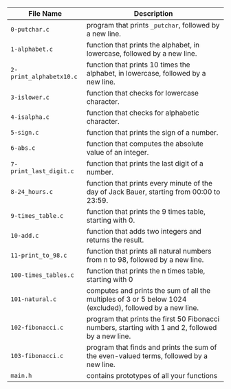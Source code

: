 | File Name | Description |
| ---- | ----------- |
| `0-putchar.c` | program that prints `_putchar`, followed by a new line. |
| `1-alphabet.c` | function that prints the alphabet, in lowercase, followed by a new line. |
| `2-print_alphabetx10.c` | function that prints 10 times the alphabet, in lowercase, followed by a new line. |
| `3-islower.c` | function that checks for lowercase character. |
| `4-isalpha.c` | function that checks for alphabetic character. |
| `5-sign.c` |  function that prints the sign of a number. |
| `6-abs.c` | function that computes the absolute value of an integer. |
| `7-print_last_digit.c` | function that prints the last digit of a number. |
| `8-24_hours.c` | function that prints every minute of the day of Jack Bauer, starting from 00:00 to 23:59. |
| `9-times_table.c` | function that prints the 9 times table, starting with 0. |
| `10-add.c` | function that adds two integers and returns the result. |
| `11-print_to_98.c` | function that prints all natural numbers from n to 98, followed by a new line. |
| `100-times_tables.c` | function that prints the n times table, starting with 0 |
| `101-natural.c` | computes and prints the sum of all the multiples of 3 or 5 below 1024 (excluded), followed by a new line. |
| `102-fibonacci.c` | program that prints the first 50 Fibonacci numbers, starting with 1 and 2, followed by a new line. |
| `103-fibonacci.c` | program that finds and prints the sum of the even-valued terms, followed by a new line. |
| `main.h` | contains prototypes of all your functions |
